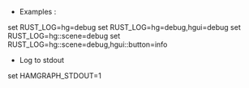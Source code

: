 - Examples :

set RUST_LOG=hg=debug
set RUST_LOG=hg=debug,hgui=debug
set RUST_LOG=hg::scene=debug
set RUST_LOG=hg::scene=debug,hgui::button=info

- Log to stdout 

set HAMGRAPH_STDOUT=1

